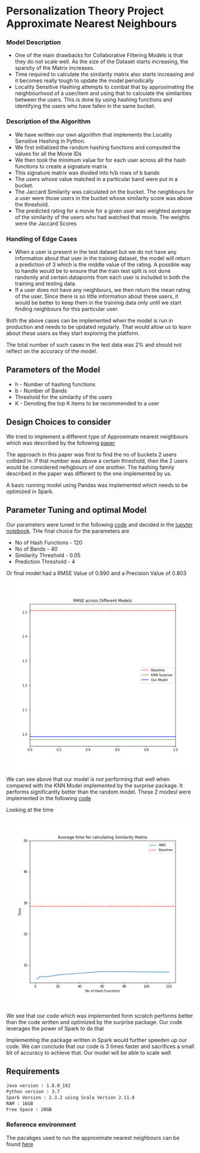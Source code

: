 # Personalization Theory Project Approximate Nearest Neighbours

### Model Description
- One of the main drawbacks for Collaborative Filtering Models is that they do not scale well. As the size of the Dataset starts increasing, the sparsity of the Matrix increases. 
- Time required to calculate the similarity matrix also starts increasing and it becomes really tough to update the model periodically 
- Locality Sensitive Hashing attempts to combat that by approximating the neighbourhood of a user/item and using that to calculate the similarities between the users. This is done by using hashing functions and identifying the users who have fallen in the same bucket. 

### Description of the Algorithm 
- We have written our own algorithm that implements the Locality Sensitive Hashing in Python. 
- We first initialized the random hashing functions and computed the values for all the Movie IDs
- We then took the minimum value for for each user across all the hash functions to create a signature matrix
- This signature matrix was divided into h/b rows of b bands 
- The users whose value matched in a particular band were put in a bucket.
- The Jaccard Similarity was calculated on the bucket. The neighbours for a user were those users in the bucket whose similarity score was above the threshold. 
- The predicted rating for a movie for a given user was weighted average of the similarity of the users who had watched that movie. The weights were the Jaccard Scores

### Handling of Edge Cases
- When a user is present in the test dataset but we do not have any information about that user in the training dataset, the model will return a prediction of 3 which is the middle value of the rating. A possible way to handle would be to ensure that the train test split is not done randomly and certain datapoints from each user is included in both the training and testing data. 
- If a user does not have any neighbours, we then return the mean rating of the user. Since there is so little information about these users, it would be better to keep them in the traininig data only until we start finding neighbours for this particular user. 

Both the above cases can be implemented when the model is run in production and needs to be updated regularly. That would allow us to learn about these users as they start exploring the platform. 

The total number of such cases in the test data was 2% and should not reflect on the accuracy of the model. 

## Parameters of the Model
- h - Number of hashing functions
- b - Number of Bands 
- Threshold for the similarity of the users
- K - Denoting the top K items to be recommended to a user


## Design Choices to consider
We tried to implement a different type of Approximate nearest neighbours which was described by the following [paper](Data/ANN.pdf)

The approach in this paper was first to find the no of buckets 2 users collided in. If that number was above a certain threshold, then the 2 users would be considered neihgbours of one another. The hashing family described in the paper was different to the one implemented by us. 

A basic running model using Pandas was implemented which needs to be optimized in Spark. 

## Parameter Tuning and optimal Model 
Our parameters were tuned in the following [code](check_precision.py) and decided in the [jupyter notebook](ANN_Accuracy_Plots.ipnyb). THe final choice for the parameters are 
- No of Hash Functions - 120 
- No of Bands - 40 
- Similarity Threshold - 0.05
- Prediction Threshold - 4

Or final model had a RMSE Value of 0.990 and a Precision Value of 0.803

![text](Plots/final_rmse.png)

We can see above that our model is not performing that well when compared with the KNN Model implemented by the surprise package. It performs significantly better than the random model. These 2 modesl were implemented in the following [code](k_NN.py)

Looking at the time 

![text](Plots/avg_time.png)

We see that our code which was implemented form scratch performs better than the code written and optimized by the surprise package. Our code leverages the power of Spark to do that

Implementing the package written in Spark would further speeden up our code. We can conclude that our code is 3 times faster and sacrifices a small bit of accuracy to achieve that. Our model will be able to scale well 

## Requirements
```
Java version : 1.8.0_192
Python version : 3.7
Spark Version : 2.3.2 using Scala Version 2.11.8
RAM : 16GB
Free Space : 20GB
```

### Reference environment
The pacakges used to run the approximate nearest neighbours can be found [here](Data/requirements.txt)